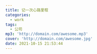 ```yaml
---
title: 记一次心路里程
categories:
  - work
tags:
  - 公司
mp3: 'http://domain.com/awesome.mp3'
cover: 'http://domain.com/awesome.jpg'
date: 2021-10-15 21:53:44
---
```

